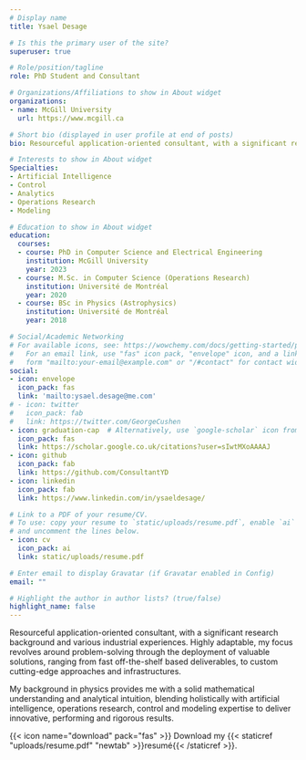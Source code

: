 ```yaml
---
# Display name
title: Ysael Desage

# Is this the primary user of the site?
superuser: true

# Role/position/tagline
role: PhD Student and Consultant

# Organizations/Affiliations to show in About widget
organizations:
- name: McGill University
  url: https://www.mcgill.ca

# Short bio (displayed in user profile at end of posts)
bio: Resourceful application-oriented consultant, with a significant research background and various industrial experiences.

# Interests to show in About widget
Specialties:
- Artificial Intelligence
- Control
- Analytics
- Operations Research
- Modeling

# Education to show in About widget
education:
  courses:
  - course: PhD in Computer Science and Electrical Engineering
    institution: McGill University
    year: 2023
  - course: M.Sc. in Computer Science (Operations Research)
    institution: Université de Montréal
    year: 2020
  - course: BSc in Physics (Astrophysics)
    institution: Université de Montréal
    year: 2018

# Social/Academic Networking
# For available icons, see: https://wowchemy.com/docs/getting-started/page-builder/#icons
#   For an email link, use "fas" icon pack, "envelope" icon, and a link in the
#   form "mailto:your-email@example.com" or "/#contact" for contact widget.
social:
- icon: envelope
  icon_pack: fas
  link: 'mailto:ysael.desage@me.com'
# - icon: twitter
#   icon_pack: fab
#   link: https://twitter.com/GeorgeCushen
- icon: graduation-cap  # Alternatively, use `google-scholar` icon from `ai` icon pack
  icon_pack: fas
  link: https://scholar.google.co.uk/citations?user=sIwtMXoAAAAJ
- icon: github
  icon_pack: fab
  link: https://github.com/ConsultantYD
- icon: linkedin
  icon_pack: fab
  link: https://www.linkedin.com/in/ysaeldesage/

# Link to a PDF of your resume/CV.
# To use: copy your resume to `static/uploads/resume.pdf`, enable `ai` icons in `params.toml`, 
# and uncomment the lines below.
- icon: cv
  icon_pack: ai
  link: static/uploads/resume.pdf

# Enter email to display Gravatar (if Gravatar enabled in Config)
email: ""

# Highlight the author in author lists? (true/false)
highlight_name: false
---
```


Resourceful application-oriented consultant, with a significant research background and various industrial experiences. Highly adaptable, my focus revolves around problem-solving through the deployment of valuable solutions, ranging from fast off-the-shelf based deliverables, to custom cutting-edge approaches and infrastructures.

My background in physics provides me with a solid mathematical understanding and analytical intuition, blending holistically with artificial intelligence, operations research, control and modeling expertise to deliver innovative, performing and rigorous results.

{{< icon name="download" pack="fas" >}} Download my {{< staticref "uploads/resume.pdf" "newtab" >}}resumé{{< /staticref >}}.
